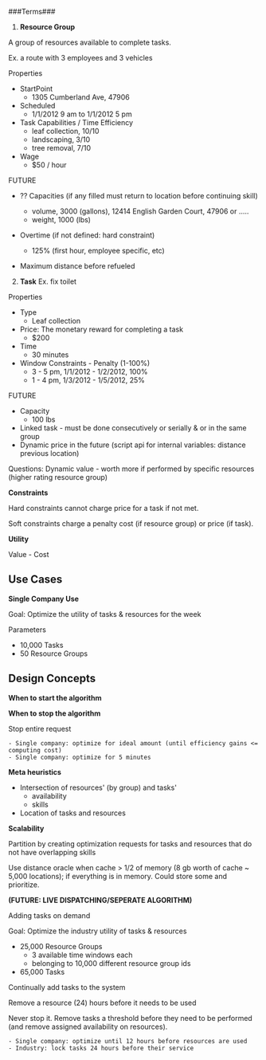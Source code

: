 ###Terms###

1) **Resource Group**

A group of resources available to complete tasks.

Ex. a route with 3 employees and 3 vehicles

Properties

- StartPoint
	- 1305 Cumberland Ave, 47906
- Scheduled
	- 1/1/2012 9 am to 1/1/2012 5 pm
- Task Capabilities / Time Efficiency
	- leaf collection, 10/10
	- landscaping, 3/10
	- tree removal, 7/10
- Wage
	- $50 / hour

FUTURE

- ?? Capacities (if any filled must return to location before continuing skill)
	- volume, 3000 (gallons), 12414 English Garden Court, 47906 or .....
	- weight, 1000 (lbs)
- Overtime (if not defined: hard constraint)
	- 125% (first hour, employee specific, etc)

- Maximum distance before refueled

2) **Task** Ex. fix toilet

Properties

- Type
	- Leaf collection
- Price: The monetary reward for completing a task
	- $200
- Time
	- 30 minutes
- Window Constraints - Penalty (1-100%)
	- 3 - 5 pm, 1/1/2012 - 1/2/2012, 100%
	- 1 - 4 pm, 1/3/2012 - 1/5/2012, 25%

FUTURE
- Capacity
	- 100 lbs
- Linked task - must be done consecutively or serially & or in the same group
- Dynamic price in the future (script api for internal variables: distance previous location)

Questions: Dynamic value
		- worth more if performed by specific resources (higher rating resource group)

**Constraints**

Hard constraints cannot charge price for a task if not met.

Soft constraints charge a penalty cost (if resource group) or price (if task).

**Utility**

Value - Cost

## Use Cases ##

**Single Company Use**

Goal: Optimize the utility of tasks & resources for the week

Parameters

- 10,000 Tasks
- 50 Resource Groups


## Design Concepts ##

**When to start the algorithm**


**When to stop the algorithm**

Stop entire request

	- Single company: optimize for ideal amount (until efficiency gains <= computing cost)
	- Single company: optimize for 5 minutes

**Meta heuristics**

- Intersection of resources' (by group) and tasks'
	- availability
	- skills
- Location of tasks and resources

**Scalability**

Partition by creating optimization requests for tasks and resources that do not have overlapping skills

Use distance oracle when cache > 1/2 of memory (8 gb worth of cache ~ 5,000 locations); if everything is in memory. Could store some and prioritize.


**(FUTURE: LIVE DISPATCHING/SEPERATE ALGORITHM)**

Adding tasks on demand

Goal: Optimize the industry utility of tasks & resources

- 25,000 Resource Groups
	- 3 available time windows each
	- belonging to 10,000 different resource group ids
- 65,000 Tasks

Continually add tasks to the system

Remove a resource (24) hours before it needs to be used

Never stop it. Remove tasks a threshold before they need to be performed (and remove assigned availability on resources).

	- Single company: optimize until 12 hours before resources are used
	- Industry: lock tasks 24 hours before their service